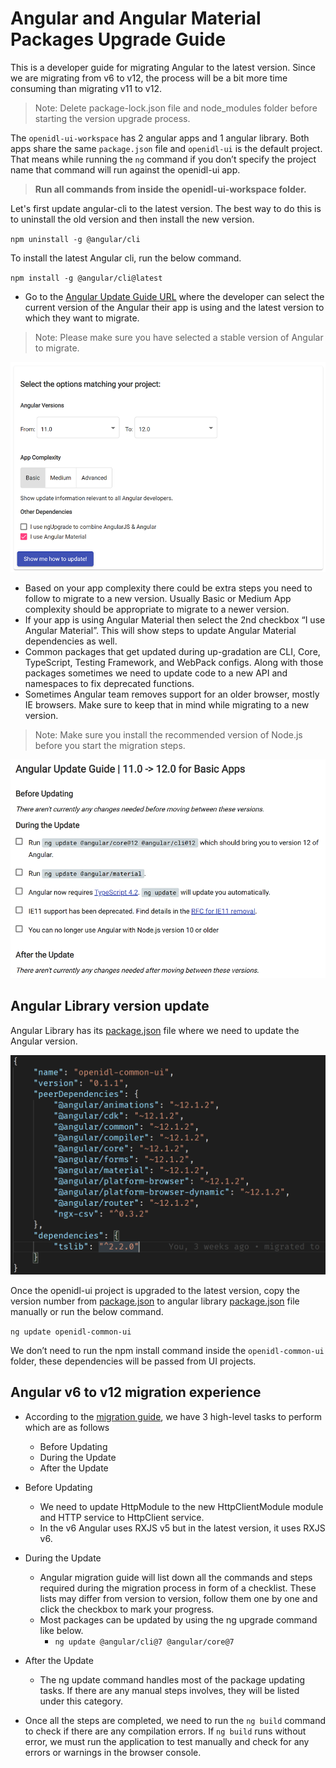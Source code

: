 # Angular and Angular Material Packages Upgrade Guide

This is a developer guide for migrating Angular to the latest version. Since we are migrating from v6 to v12, the process will be a bit more time consuming than migrating v11 to v12.

> Note: Delete package-lock.json file and node_modules folder before starting the version upgrade process.

The `openidl-ui-workspace` has 2 angular apps and 1 angular library. Both apps share the same `package.json` file and `openidl-ui` is the default project. That means while running the `ng` command if you don’t specify the project name that command will run against the openidl-ui app.

> **Run all commands from inside the openidl-ui-workspace folder.**

Let's first update angular-cli to the latest version. The best way to do this is to uninstall the old version and then install the new version.

`npm uninstall -g @angular/cli`

To install the latest Angular cli, run the below command.

`npm install -g @angular/cli@latest`

-   Go to the [Angular Update Guide URL](https://update.angular.io/) where the developer can select the current version of the Angular their app is using and the latest version to which they want to migrate.

> Note: Please make sure you have selected a stable version of Angular to migrate.

![version and option selection](./assets/version-selection.png)

-   Based on your app complexity there could be extra steps you need to follow to migrate to a new version. Usually Basic or Medium App complexity should be appropriate to migrate to a newer version.
-   If your app is using Angular Material then select the 2nd checkbox “I use Angular Material”. This will show steps to update Angular Material dependencies as well.
-   Common packages that get updated during up-gradation are CLI, Core, TypeScript, Testing Framework, and WebPack configs. Along with those packages sometimes we need to update code to a new API and namespaces to fix deprecated functions.
-   Sometimes Angular team removes support for an older browser, mostly IE browsers. Make sure to keep that in mind while migrating to a new version.

> Note: Make sure you install the recommended version of Node.js before you start the migration steps.

![version update checklists](./assets/version-update-steps.png)

## Angular Library version update

Angular Library has its [package.json](./projects/openidl-common-ui/package.json) file where we need to update the Angular version.

![version and option selection](./assets/angular-library-dependancy.png)

Once the openidl-ui project is upgraded to the latest version, copy the version number from [package.json](package.json) to angular library [package.json](./projects/openidl-common-ui/package.json) file manually or run the below command.

`ng update openidl-common-ui`

We don’t need to run the npm install command inside the `openidl-common-ui` folder, these dependencies will be passed from UI projects.

## Angular v6 to v12 migration experience

-   According to the [migration guide](https://update.angular.io/?v=6.0-12.0), we have 3 high-level tasks to perform which are as follows

    -   Before Updating
    -   During the Update
    -   After the Update

-   Before Updating

    -   We need to update HttpModule to the new HttpClientModule module and HTTP service to HttpClient service.
    -   In the v6 Angular uses RXJS v5 but in the latest version, it uses RXJS v6.

-   During the Update

    -   Angular migration guide will list down all the commands and steps required during the migration process in form of a checklist. These lists may differ from version to version, follow them one by one and click the checkbox to mark your progress.
    -   Most packages can be updated by using the ng upgrade command like below.
        -   `ng update @angular/cli@7 @angular/core@7`

-   After the Update

    -   The ng update command handles most of the package updating tasks. If there are any manual steps involves, they will be listed under this category.

-   Once all the steps are completed, we need to run the `ng build` command to check if there are any compilation errors. If `ng build` runs without error, we must run the application to test manually and check for any errors or warnings in the browser console.
